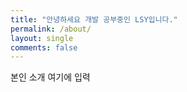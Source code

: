 ```yaml
---
title: "안녕하세요 개발 공부중인 LSY입니다."
permalink: /about/
layout: single
comments: false
---
```


본인 소개 여기에 입력
